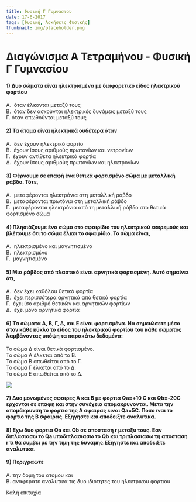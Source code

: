 ```yaml
---
title: Φυσική Γ Γυμνασιου
date: 17-6-2017
tags: [Φυσική, Ασκήσεις Φυσικής]
thumbnail: img/placeholder.png
---
```



# Διαγώνισμα Α Τετραμήνου - Φυσική Γ Γυμνασίου

#### 1)   Δυο σώματα είναι ηλεκτρισμένα με διαφορετικό είδος ηλεκτρικού φορτίου

Α.  όταν έλκονται μεταξύ τους  
Β.  όταν δεν ασκούνται ηλεκτρικές δυνάμεις μεταξύ τους  
Γ.   όταν απωθούνται μεταξύ τους

#### 2)   Τα άτομα είναι ηλεκτρικά ουδέτερα όταν

Α.  δεν έχουν ηλεκτρικό φορτίο  
Β.  έχουν ίσους αριθμούς πρωτονίων και νετρονίων  
Γ.  έχουν αντίθετα ηλεκτρικά φορτία  
Δ.  έχουν ίσους αριθμούς πρωτονίων και ηλεκτρονίων  

#### 3)  Φέρνουμε σε επαφή ένα θετικά φορτισμένο σώμα με μεταλλική ράβδο. Τότε,

Α.  μεταφέρονται ηλεκτρόνια στη μεταλλική ράβδο  
Β.  μεταφέρονται πρωτόνια στη μεταλλική ράβδο   
Γ.  μεταφέρονται ηλεκτρόνια από τη μεταλλική ράβδο στο θετικά φορτισμένο σώμα   

#### 4)   Πλησιάζουμε ένα σώμα στο σφαιρίδιο του ηλεκτρικού εκκρεμούς και βλέπουμε ότι το σώμα έλκει το σφαιρίδιο. Το σώμα είναι,

Α.  ηλεκτρισμένο και μαγνητισμένο   
Β.  ηλεκτρισμένο   
Γ.  μαγνητισμένο   

#### 5)  Μια ράβδος από πλαστικό είναι αρνητικά φορτισμένη. Αυτό σημαίνει ότι,

Α.  δεν έχει καθόλου θετικά φορτία   
Β.  έχει περισσότερα αρνητικά από θετικά φορτία   
Γ.  έχει ίσο αριθμό θετικών και αρνητικών φορτίων   
Δ.  έχει μόνο αρνητικά φορτία   


#### 6) Τα σώματα Α, Β, Γ, Δ, και Ε είναι φορτισμένα. Να σημειώσετε μέσα στον κάθε κύκλο το είδος του ηλεκτρικού φορτίου του κάθε σώματος λαμβάνοντας υπόψη τα παρακάτω δεδομένα:

Το σώμα Δ είναι θετικά φορτισμένο.   
Το σώμα Α έλκεται από το Β.   
Το σώμα Β απωθείται από το Γ.   
Το σώμα Γ έλκεται από το Δ.  
Το σώμα Ε απωθείται από το Δ.  

![](/hugo/admin/img/Picture1.png)

#### 7) Δυο μονωμένες σφαιρες Α και Β με φορτια Qa=+10 C και Qb=-20C ερχονται σε επαφη και στην συνέχεια απομακρυνονται. Μετα την απομάκρυνση το φορτιο της Α σφαιρας ειναι Qa=5C. Ποσο ιναι το φορτιο της Β σφαιρας. Εξηγηστε και αποδειξτε αναλυτικα.  

#### 8) Εχω δυο φορτια Qa και Qb σε αποσταση r μεταξυ τους. Εαν διπλασιασω το Qa υποδιπλασιασω το Qb και τριπλασιασω τη αποσταση r τι θα συμβει με την τιμη της δυναμης.Εξηγηστε και αποδειξτε αναλυτικα.  

#### 9) Περιγραωτε
Α. την δομη του ατομου και    
Β. αναφερατε αναλυτικα τις δυο ιδιοτητες του ηλεκτρικου φορτιου  

Καλή επιτυχία
